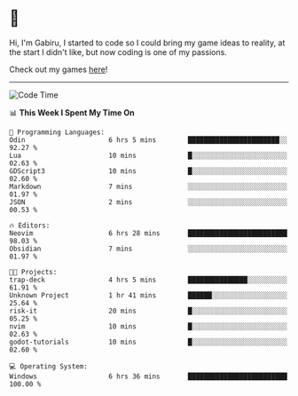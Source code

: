 # 🐀

Hi, I'm Gabiru, I started to code so I could bring my game ideas to reality, at the start I didn't like, but now coding is one of my passions.

Check out my games [here](https://gabiru.art/projetos/)!

---

<!--START_SECTION:waka-->
![Code Time](http://img.shields.io/badge/Code%20Time-595%20hrs%2020%20mins-blue)

📊 **This Week I Spent My Time On** 

```text
💬 Programming Languages: 
Odin                     6 hrs 5 mins        ███████████████████████░░   92.27 % 
Lua                      10 mins             █░░░░░░░░░░░░░░░░░░░░░░░░   02.63 % 
GDScript3                10 mins             █░░░░░░░░░░░░░░░░░░░░░░░░   02.60 % 
Markdown                 7 mins              ░░░░░░░░░░░░░░░░░░░░░░░░░   01.97 % 
JSON                     2 mins              ░░░░░░░░░░░░░░░░░░░░░░░░░   00.53 % 

🔥 Editors: 
Neovim                   6 hrs 28 mins       █████████████████████████   98.03 % 
Obsidian                 7 mins              ░░░░░░░░░░░░░░░░░░░░░░░░░   01.97 % 

🐱‍💻 Projects: 
trap-deck                4 hrs 5 mins        ███████████████░░░░░░░░░░   61.91 % 
Unknown Project          1 hr 41 mins        ██████░░░░░░░░░░░░░░░░░░░   25.64 % 
risk-it                  20 mins             █░░░░░░░░░░░░░░░░░░░░░░░░   05.25 % 
nvim                     10 mins             █░░░░░░░░░░░░░░░░░░░░░░░░   02.63 % 
godot-tutorials          10 mins             █░░░░░░░░░░░░░░░░░░░░░░░░   02.60 % 

💻 Operating System: 
Windows                  6 hrs 36 mins       █████████████████████████   100.00 % 
```


<!--END_SECTION:waka-->
